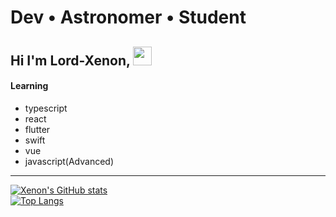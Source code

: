 # Dev • Astronomer • Student
## Hi I'm Lord-Xenon, <img src="https://raw.githubusercontent.com/MartinHeinz/MartinHeinz/master/wave.gif" width="30px"> <br>

#### Learning
- typescript
- react
- flutter
- swift
- vue
- javascript(Advanced)
---

[![Xenon's GitHub stats](https://github-readme-stats.vercel.app/api?username=Lord-Xenon&show_icons=true&theme=outrun)](https://github.com/anuraghazra/github-readme-stats)<br>
[![Top Langs](https://github-readme-stats.vercel.app/api/top-langs/?username=Lord-Xenon)](https://github.com/anuraghazra/github-readme-stats)

